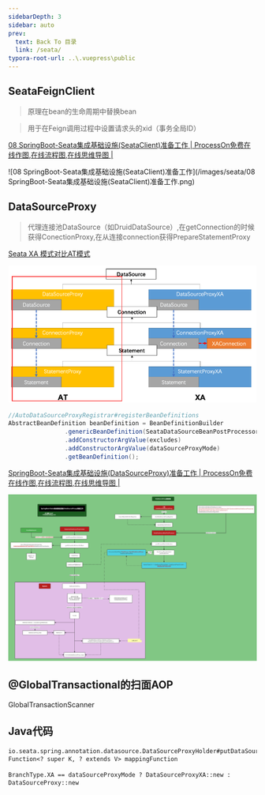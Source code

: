 ```yaml
---
sidebarDepth: 3
sidebar: auto
prev:
  text: Back To 目录
  link: /seata/
typora-root-url: ..\.vuepress\public
---
```




## SeataFeignClient

> 原理在bean的生命周期中替换bean

> 用于在Feign调用过程中设置请求头的xid（事务全局ID）

[08 SpringBoot-Seata集成基础设施(SeataClient)准备工作 | ProcessOn免费在线作图,在线流程图,在线思维导图 |](https://www.processon.com/view/link/62a1b7807d9c08733ec284e3)

![08 SpringBoot-Seata集成基础设施(SeataClient)准备工作](/images/seata/08 SpringBoot-Seata集成基础设施(SeataClient)准备工作.png)



## DataSourceProxy

> 代理连接池DataSource（如DruidDataSource）,在getConnection的时候获得ConectionProxy,在从连接connection获得PrepareStatementProxy

[Seata XA 模式对比AT模式](http://seata.io/zh-cn/docs/dev/mode/xa-mode.html)

![image-20220609172914639](/images/seata/image-20220609172914639.png)



```java
//AutoDataSourceProxyRegistrar#registerBeanDefinitions
AbstractBeanDefinition beanDefinition = BeanDefinitionBuilder
                .genericBeanDefinition(SeataDataSourceBeanPostProcessor.class)
                .addConstructorArgValue(excludes)
                .addConstructorArgValue(dataSourceProxyMode)
                .getBeanDefinition();
```

[SpringBoot-Seata集成基础设施(DataSourceProxy)准备工作 | ProcessOn免费在线作图,在线流程图,在线思维导图 |](https://www.processon.com/view/link/62a1fcfe0791293ad1a59975)

![SpringBoot-Seata集成基础设施(DataSourceProxy)准备工作](/images/seata/SpringBoot-Seata集成基础设施(DataSourceProxy)准备工作.png)





## @GlobalTransactional的扫面AOP

GlobalTransactionScanner





## Java代码

```
io.seata.spring.annotation.datasource.DataSourceProxyHolder#putDataSource
Function<? super K, ? extends V> mappingFunction

BranchType.XA == dataSourceProxyMode ? DataSourceProxyXA::new : DataSourceProxy::new
```

